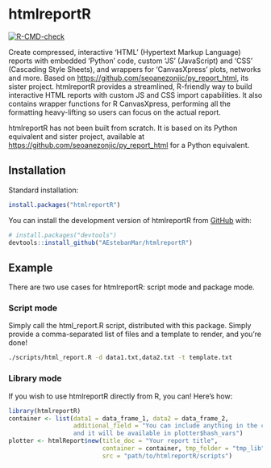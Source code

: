 
<!-- README.md is generated from README.Rmd. Please edit that file -->

# htmlreportR

<!-- badges: start -->

[![R-CMD-check](https://github.com/AEstebanMar/htmlreportR/actions/workflows/R-CMD-check.yaml/badge.svg)](https://github.com/AEstebanMar/htmlreportR/actions/workflows/R-CMD-check.yaml)
<!-- badges: end -->

Create compressed, interactive ‘HTML’ (Hypertext Markup Language)
reports with embedded ‘Python’ code, custom ‘JS’ (JavaScript) and ‘CSS’
(Cascading Style Sheets), and wrappers for ‘CanvasXpress’ plots,
networks and more. Based on
<https://github.com/seoanezonjic/py_report_html>, its sister project.
htmlreportR provides a streamlined, R-friendly way to build interactive
HTML reports with custom JS and CSS import capabilities. It also
contains wrapper functions for R CanvasXpress, performing all the
formatting heavy-lifting so users can focus on the actual report.

htmlreportR has not been built from scratch. It is based on its Python
equivalent and sister project, available at
<https://github.com/seoanezonjic/py_report_html> for a Python
equivalent.

## Installation

Standard installation:

``` r
install.packages("htmlreportR")
```

You can install the development version of htmlreportR from
[GitHub](https://github.com/) with:

``` r
# install.packages("devtools")
devtools::install_github("AEstebanMar/htmlreportR")
```

## Example

There are two use cases for htmlreportR: script mode and package mode.

### Script mode

Simply call the html\_report.R script, distributed with this package.
Simply provide a comma-separated list of files and a template to render,
and you’re done\!

``` bash
./scripts/html_report.R -d data1.txt,data2.txt -t template.txt
```

### Library mode

If you wish to use htmlreportR directly from R, you can\! Here’s how:

``` r
library(htmlreportR)
container <- list(data1 = data_frame_1, data2 = data_frame_2,
                  additional_field = "You can include anything in the container
                  and it will be available in plotter$hash_vars")
plotter <- htmlReport$new(title_doc = "Your report title", 
                          container = container, tmp_folder = "tmp_lib",
                          src = "path/to/htmlreportR/scripts")
```
